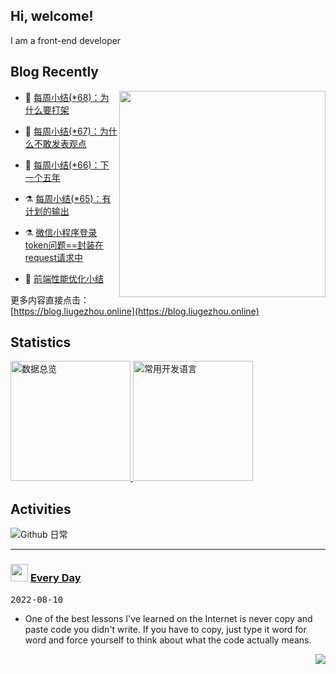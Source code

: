 <h2>  Hi, welcome! </h2>

I am  a front-end developer 

## Blog Recently

<img align='right' src="https://wiki.eryajf.net/img/dengxia.gif" width="330" />

<!-- BLOG-POST-LIST:START -->
- 🦆 [每周小结&lpar;*68&rpar;：为什么要打架](https://blog.liugezhou.online/202231-No68/) 

- 🧰 [每周小结&lpar;*67&rpar;：为什么不敢发表观点](https://blog.liugezhou.online/202230-No67/) 

- 🤩 [每周小结&lpar;*66&rpar;：下一个五年](https://blog.liugezhou.online/202229-No66/) 

- ⚗️ [每周小结&lpar;*65&rpar;：有计划的输出](https://blog.liugezhou.online/202228-No65/) 

- ⚗️ [微信小程序登录token问题==封装在request请求中](https://blog.liugezhou.online/029-%E5%B0%8F%E7%A8%8B%E5%BA%8Frequest%E5%B0%81%E8%A3%85token/) 

- 🌊 [前端性能优化小结](https://blog.liugezhou.online/028-%E5%89%8D%E7%AB%AF%E6%80%A7%E8%83%BD%E4%BC%98%E5%8C%96%E5%B0%8F%E7%BB%93/) 
<!-- BLOG-POST-LIST:END -->

更多内容直接点击：[https://blog.liugezhou.online](https://blog.liugezhou.online)

## Statistics
<a href="https://github.com/haixiangyan" target="_blank">
  <img alt="数据总览" src="https://denvercoder1-github-readme-stats.vercel.app/api/?username=liugezhou&show_icons=true&count_private=true&theme=react&hide_border=true&bg_color=1F222E&title_color=F85D7F&icon_color=F8D866" height="192px" />
</a>
<a href="https://github.com/haixiangyan" target="_blank">
  <img alt="常用开发语言" src="https://github-readme-stats.vercel.app/api/top-langs/?username=liugezhou&langs_count=8&layout=compact&theme=react&hide_border=true&bg_color=1F222E&title_color=F85D7F&icon_color=F8D866&hide=Jupyter%20Notebook" height="192px" />
</a>
<br>

## Activities
<img alt="Github 日常" src="https://denvercoder1-activity-graph.herokuapp.com/graph/?username=liugezhou&bg_color=1F222E&color=F8D866&line=F85D7F&point=FFFFFF&hide_border=true"  />

--- 

<h3> <img src="https://emojis.slackmojis.com/emojis/images/1621024394/39092/cat-roll.gif?1621024394" width="28" /> <a href="https://github.com/liugezhou/liugezhou/blob/master/quotations.md"> Every Day</a></h3>

<kbd>2022-08-10</kbd>

- One of the best lessons I've learned on the Internet is never copy and paste code you didn't write. If you have to copy, just type it word for word and force yourself to think about what the code actually means.

<!-- Randomly taken from quotations.md -->

<p align="right">
<img src="https://visitor-badge.glitch.me/badge?page_id=liugezhou.liugezhou" />
</p>
